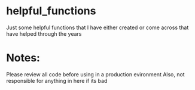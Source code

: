 # helpful_functions
Just some helpful functions that I have either created or come across that have helped through the years


# Notes:
Please review all code before using in a production evironment
Also, not responsible for anything in here if its bad
